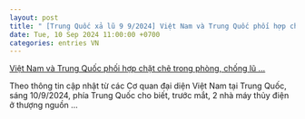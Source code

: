 ```yaml
---
layout: post
title: " [Trung Quốc xả lũ 9 9/2024] Việt Nam và Trung Quốc phối hợp chặt chẽ trong phòng, chống lũ ..."
date: Tue, 10 Sep 2024 11:00:00 +0700
categories: entries VN
---
```

[Việt Nam và Trung Quốc phối hợp chặt chẽ trong phòng, chống lũ ...](https://baotintuc.vn/thoi-su/viet-nam-va-trung-quoc-phoi-hop-chat-che-trong-phong-chong-lu-lut-khac-phuc-hau-qua-cua-bao-yagi-20240910164529798.htm)

Theo thông tin cập nhật từ các Cơ quan đại diện Việt Nam tại Trung Quốc, sáng 10/9/2024, phía Trung Quốc cho biết, trước mắt, 2 nhà máy thủy điện ở thượng nguồn ...

